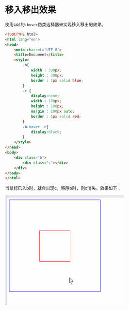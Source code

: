 # 移入移出效果

使用css的`:hover`伪类选择器来实现移入移出的效果。

```html
<!DOCTYPE html>
<html lang="en">
<head>
    <meta charset="UTF-8">
    <title>Document</title>
    <style>
        .b{
            width : 300px;
            height : 300px;
            border : 1px solid blue;
        }
        .c {
            display:none;
            width : 100px;
            height : 100px;
            margin : 100px auto;
            border : 1px solid red;
        }
        .b:hover .c{
            display:block;
        }
    </style>
</head>
<body>
    <div class="b">
        <div class="c"></div>
    </div>
</body>
</html>
```

当鼠标已入b时，就会出现c，移除b时，则c消失。效果如下：

![hover](../../image/hover.gif)





